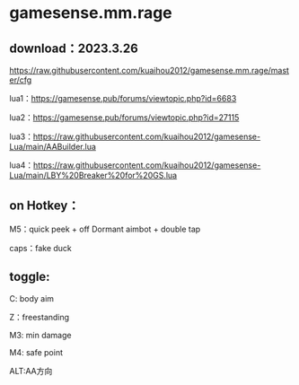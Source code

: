 # gamesense.mm.rage



download：2023.3.26
---
https://raw.githubusercontent.com/kuaihou2012/gamesense.mm.rage/master/cfg








lua1：https://gamesense.pub/forums/viewtopic.php?id=6683 

lua2：https://gamesense.pub/forums/viewtopic.php?id=27115 

lua3：https://raw.githubusercontent.com/kuaihou2012/gamesense-Lua/main/AABuilder.lua

lua4：https://raw.githubusercontent.com/kuaihou2012/gamesense-Lua/main/LBY%20Breaker%20for%20GS.lua


on Hotkey：
---
M5：quick peek + off Dormant aimbot + double tap

caps：fake duck

toggle:
---

C: body aim

Z：freestanding

M3: min damage

M4: safe point

ALT:AA方向
